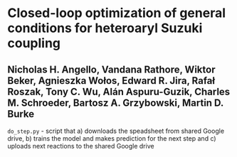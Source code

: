 # Closed-loop optimization of general conditions for heteroaryl Suzuki coupling 
## Nicholas H. Angello, Vandana Rathore, Wiktor Beker, Agnieszka Wołos, Edward R. Jira, Rafał Roszak, Tony C. Wu, Alán Aspuru-Guzik, Charles M. Schroeder, Bartosz A. Grzybowski, Martin D. Burke

``do_step.py`` - script that a) downloads the speadsheet from shared Google drive, b) trains the model and makes prediction for the next step and c) uploads next reactions to the shared Google drive
